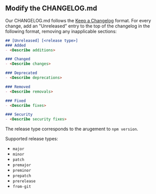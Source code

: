 ## Modify the CHANGELOG.md

Our CHANGELOG.md follows the [Keep a Changelog](https://keepachangelog.com) format. 
For every change, add an "Unreleased" entry to the top of the changelog in the following format, removing any inapplicable sections:

```md
## [Unreleased] [<release type>]
### Added 
- <Describe additions>

### Changed
- <Describe changes>

### Deprecated 
- <Describe deprecations>

### Removed 
- <Describe removals>

### Fixed 
- <Describe fixes>

### Security
- <Describe security fixes>
```

The release type corresponds to the arugement to `npm version`. 

Supported release types:
- `major`
- `minor`
- `patch`
- `premajor`
- `preminor`
- `prepatch`
- `prerelease`
- `from-git`
